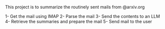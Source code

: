 This project is to summarize the routinely sent mails from @arxiv.org

1- Get the mail using IMAP
2- Parse the mail
3- Send the contents to an LLM
4- Retrieve the summaries and prepare the mail
5- Send mail to the user